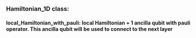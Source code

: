 ### Hamiltonian_1D class:
#### local_Hamiltonian_with_pauli: local Hamiltonian + 1 ancilla qubit with pauli operator. This ancilla qubit will be used to connect to the next layer